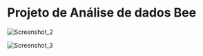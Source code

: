 # Projeto de Análise de dados Bee

![Screenshot_2](https://github.com/user-attachments/assets/47114655-eb2e-4f25-a235-fe356b980d7e)

![Screenshot_3](https://github.com/user-attachments/assets/dc89dbcf-3e47-4399-9f2d-8564009ba7e0)
